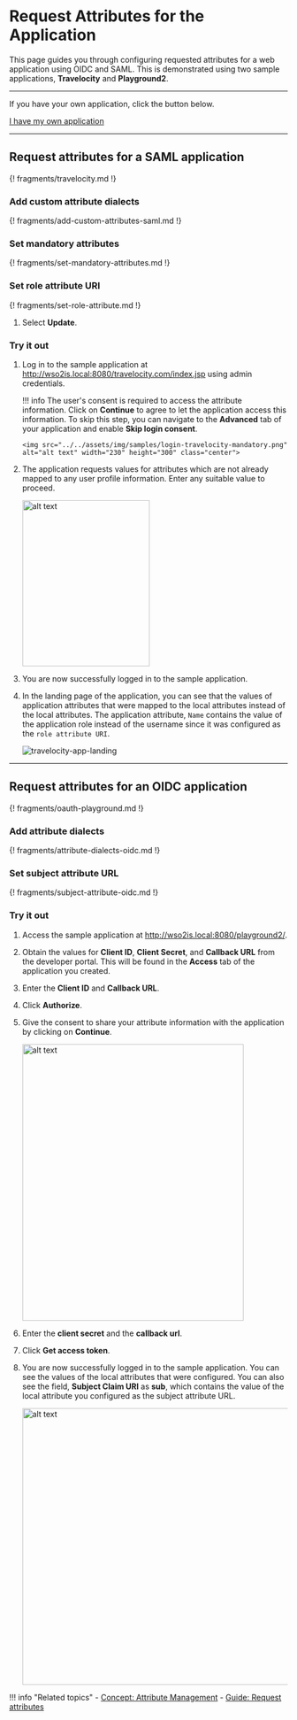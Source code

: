 
# Request Attributes for the Application

This page guides you through configuring requested attributes for a web application using OIDC and SAML. 
This is demonstrated using two sample applications, **Travelocity** and **Playground2**.

----
If you have your own application, click the button below.

<a class="samplebtn_a" href="../../../guides/login/request-attributes"   rel="nofollow noopener">I have my own application</a>

----

## Request attributes for a SAML application

{! fragments/travelocity.md !}

### Add custom attribute dialects

{! fragments/add-custom-attributes-saml.md !}

### Set mandatory attributes

{! fragments/set-mandatory-attributes.md !}

### Set role attribute URI

{! fragments/set-role-attribute.md !}

1.  Select **Update**. 

### Try it out 

1.  Log in to the sample application at <http://wso2is.local:8080/travelocity.com/index.jsp> using admin credentials. 

    !!! info 
        The user's consent is required to access the attribute information. Click on **Continue** to agree to let the application access this information. To skip this step, you can navigate to the **Advanced** tab of your application and enable **Skip login consent**.

        <img src="../../assets/img/samples/login-travelocity-mandatory.png" alt="alt text" width="230" height="300" class="center">

2.  The application requests values for attributes which are not already mapped to any user profile information. Enter any suitable value to proceed. 

    <img src="../../assets/img/samples/mandatory-claim.png" alt="alt text" width="230" height="300">

3. You are now successfully logged in to the sample application. 

4.  In the landing page of the application, you can see that the values of application attributes that were mapped to the local attributes instead of the local attributes. The application attribute, `Name` contains the value of the application role instead of the username since it was configured as the `role attribute URI`. 

    ![travelocity-app-landing](../../assets/img/samples/travelocity-app-landing.png)

---

## Request attributes for an OIDC application

{! fragments/oauth-playground.md !}

### Add attribute dialects 

{! fragments/attribute-dialects-oidc.md !}

### Set subject attribute URL 

{! fragments/subject-attribute-oidc.md !}

### Try it out

1.  Access the sample application at <http://wso2is.local:8080/playground2/>.  

2.  Obtain the values for **Client ID**, **Client Secret**, and **Callback URL** from the developer portal. This will be found in the **Access** tab of the application you created. 

3.  Enter the **Client ID** and **Callback URL**.

4.  Click **Authorize**. 

5.  Give the consent to share your attribute information with the application by clicking on **Continue**. 

    <img src="../../assets/img/samples/consent-playground.png" alt="alt text" width="400" height="500">

6.  Enter the **client secret** and the **callback url**. 

7.  Click **Get access token**. 

8.  You are now successfully logged in to the sample application. You can see the values of the local attributes that were configured. You can also see the field, **Subject Claim URI** as **sub**, which contains the value of the local attribute you configured as the subject attribute URL. 

    <img src="../../assets/img/samples/playground-sub.png" alt="alt text" width="500" height="500">

!!! info "Related topics" 
    -   [Concept: Attribute Management](../../../references/concepts/claim-management/)
    -   [Guide: Request attributes](../../../guides/login/request-attributes)
    

